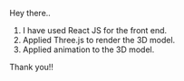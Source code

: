 Hey there..

1. I have used React JS for the front end.
2. Applied Three.js to render the 3D model.
3. Applied animation to the 3D model.

Thank you!!
